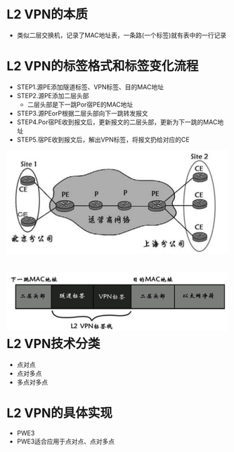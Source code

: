 # L2 VPN的本质

* 类似二层交换机，记录了MAC地址表，一条路\(一个标签\)就有表中的一行记录

# L2 VPN的标签格式和标签变化流程

* STEP1.源PE添加隧道标签、VPN标签、目的MAC地址
* STEP2.源PE添加二层头部
  * 二层头部是下一跳Por宿PE的MAC地址
* STEP3.源PEorP根据二层头部向下一跳转发报文
* STEP4.Por宿PE收到报文后，更新报文的二层头部，更新为下一跳的MAC地址
* STEP5.宿PE收到报文后，解出VPN标签，将报文扔给对应的CE

![](/assets/Figure-0166-161.jpg)

# ![](/assets/Figure-0168-163.jpg)L2 VPN技术分类

* 点对点
* 点对多点
* 多点对多点

# L2 VPN的具体实现

* PWE3
* PWE3适合应用于点对点、点对多点



